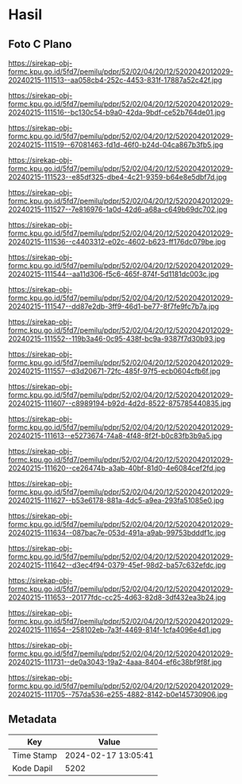 # Hasil

## Foto C Plano

https://sirekap-obj-formc.kpu.go.id/5fd7/pemilu/pdpr/52/02/04/20/12/5202042012029-20240215-111513--aa058cb4-252c-4453-831f-17887a52c42f.jpg

https://sirekap-obj-formc.kpu.go.id/5fd7/pemilu/pdpr/52/02/04/20/12/5202042012029-20240215-111516--bc130c54-b9a0-42da-9bdf-ce52b764de01.jpg

https://sirekap-obj-formc.kpu.go.id/5fd7/pemilu/pdpr/52/02/04/20/12/5202042012029-20240215-111519--67081463-fd1d-46f0-b24d-04ca867b3fb5.jpg

https://sirekap-obj-formc.kpu.go.id/5fd7/pemilu/pdpr/52/02/04/20/12/5202042012029-20240215-111523--e85df325-dbe4-4c21-9359-b64e8e5dbf7d.jpg

https://sirekap-obj-formc.kpu.go.id/5fd7/pemilu/pdpr/52/02/04/20/12/5202042012029-20240215-111527--7e816976-1a0d-42d6-a68a-c649b69dc702.jpg

https://sirekap-obj-formc.kpu.go.id/5fd7/pemilu/pdpr/52/02/04/20/12/5202042012029-20240215-111536--c4403312-e02c-4602-b623-ff176dc079be.jpg

https://sirekap-obj-formc.kpu.go.id/5fd7/pemilu/pdpr/52/02/04/20/12/5202042012029-20240215-111544--aa11d306-f5c6-465f-874f-5d1181dc003c.jpg

https://sirekap-obj-formc.kpu.go.id/5fd7/pemilu/pdpr/52/02/04/20/12/5202042012029-20240215-111547--dd87e2db-3ff9-46d1-be77-8f7fe9fc7b7a.jpg

https://sirekap-obj-formc.kpu.go.id/5fd7/pemilu/pdpr/52/02/04/20/12/5202042012029-20240215-111552--119b3a46-0c95-438f-bc9a-9387f7d30b93.jpg

https://sirekap-obj-formc.kpu.go.id/5fd7/pemilu/pdpr/52/02/04/20/12/5202042012029-20240215-111557--d3d20671-72fc-485f-97f5-ecb0604cfb6f.jpg

https://sirekap-obj-formc.kpu.go.id/5fd7/pemilu/pdpr/52/02/04/20/12/5202042012029-20240215-111607--c8989194-b92d-4d2d-8522-875785440835.jpg

https://sirekap-obj-formc.kpu.go.id/5fd7/pemilu/pdpr/52/02/04/20/12/5202042012029-20240215-111613--e5273674-74a8-4f48-8f2f-b0c83fb3b9a5.jpg

https://sirekap-obj-formc.kpu.go.id/5fd7/pemilu/pdpr/52/02/04/20/12/5202042012029-20240215-111620--ce26474b-a3ab-40bf-81d0-4e6084cef2fd.jpg

https://sirekap-obj-formc.kpu.go.id/5fd7/pemilu/pdpr/52/02/04/20/12/5202042012029-20240215-111627--b53e6178-881a-4dc5-a9ea-293fa51085e0.jpg

https://sirekap-obj-formc.kpu.go.id/5fd7/pemilu/pdpr/52/02/04/20/12/5202042012029-20240215-111634--087bac7e-053d-491a-a9ab-99753bdddf1c.jpg

https://sirekap-obj-formc.kpu.go.id/5fd7/pemilu/pdpr/52/02/04/20/12/5202042012029-20240215-111642--d3ec4f94-0379-45ef-98d2-ba57c632efdc.jpg

https://sirekap-obj-formc.kpu.go.id/5fd7/pemilu/pdpr/52/02/04/20/12/5202042012029-20240215-111653--20177fdc-cc25-4d63-82d8-3df432ea3b24.jpg

https://sirekap-obj-formc.kpu.go.id/5fd7/pemilu/pdpr/52/02/04/20/12/5202042012029-20240215-111654--258102eb-7a3f-4469-814f-1cfa4096e4d1.jpg

https://sirekap-obj-formc.kpu.go.id/5fd7/pemilu/pdpr/52/02/04/20/12/5202042012029-20240215-111731--de0a3043-19a2-4aaa-8404-ef6c38bf9f8f.jpg

https://sirekap-obj-formc.kpu.go.id/5fd7/pemilu/pdpr/52/02/04/20/12/5202042012029-20240215-111705--757da536-e255-4882-8142-b0e145730906.jpg


## Metadata

| Key        | Value               |
| ---------- | ------------------- |
| Time Stamp | 2024-02-17 13:05:41 |
| Kode Dapil | 5202                |




